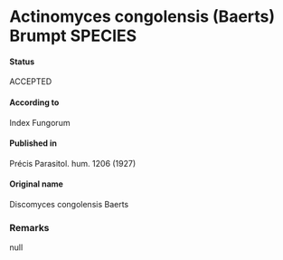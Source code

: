 # Actinomyces congolensis (Baerts) Brumpt SPECIES

#### Status
ACCEPTED

#### According to
Index Fungorum

#### Published in
Précis Parasitol. hum. 1206 (1927)

#### Original name
Discomyces congolensis Baerts

### Remarks
null